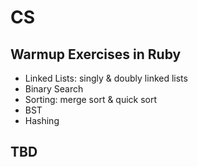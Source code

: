 # CS

## Warmup Exercises in Ruby
* Linked Lists: singly & doubly linked lists
* Binary Search
* Sorting: merge sort & quick sort
* BST
* Hashing

## TBD
